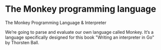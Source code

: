 # The Monkey programming language
The Monkey Programming Language &amp; Interpreter

We’re going to parse and evaluate our own language called Monkey. It’s a language specifically
designed for this book "Writing an interpreter in Go" by Thorsten Ball.
